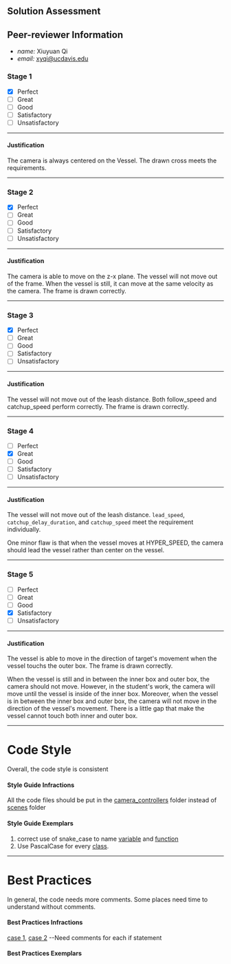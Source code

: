 ## Solution Assessment ##

## Peer-reviewer Information

* *name:* Xiuyuan Qi
* *email:* xyqi@ucdavis.edu

### Stage 1 ###

- [x] Perfect
- [ ] Great
- [ ] Good
- [ ] Satisfactory
- [ ] Unsatisfactory

___
#### Justification ##### 
The camera is always centered on the Vessel. The drawn cross meets the requirements.

___
### Stage 2 ###

- [x] Perfect
- [ ] Great
- [ ] Good
- [ ] Satisfactory
- [ ] Unsatisfactory

___
#### Justification ##### 
The camera is able to move on the z-x plane. The vessel will not move out of the frame. When the vessel is still, it can move at the same velocity as the camera. The frame is drawn correctly.

___
### Stage 3 ###

- [x] Perfect
- [ ] Great
- [ ] Good
- [ ] Satisfactory
- [ ] Unsatisfactory

___
#### Justification ##### 
The vessel will not move out of the leash distance. Both follow_speed and catchup_speed perform correctly. The frame is drawn correctly.

___
### Stage 4 ###

- [ ] Perfect
- [x] Great
- [ ] Good
- [ ] Satisfactory
- [ ] Unsatisfactory

___
#### Justification ##### 
The vessel will not move out of the leash distance. `lead_speed`, `catchup_delay_duration`, and `catchup_speed` meet the requirement individually. 

One minor flaw is that when the vessel moves at HYPER_SPEED, the camera should lead the vessel rather than center on the vessel.

___
### Stage 5 ###

- [ ] Perfect
- [ ] Great
- [ ] Good
- [x] Satisfactory
- [ ] Unsatisfactory

___
#### Justification ##### 
The vessel is able to move in the direction of target's movement when the vessel touchs the outer box. The frame is drawn correctly.

When the vessel is still and in between the inner box and outer box, the camera should not move. However, in the student's work, the camera will move until the vessel is inside of the inner box. Moreover, when the vessel is in between the inner box and outer box, the camera will not move in the direction of the vessel's movement. There is a little gap that make the vessel cannot touch both inner and outer box.
___
# Code Style #
Overall, the code style is consistent
#### Style Guide Infractions ####
All the code files should be put in the [camera_controllers](https://github.com/ensemble-ai/exercise-2-camera-control-jmmromero/tree/master/Obscura/scripts/camera_controllers) folder instead of [scenes](https://github.com/ensemble-ai/exercise-2-camera-control-jmmromero/tree/master/Obscura/scenes) folder
#### Style Guide Exemplars ####
1. correct use of snake_case to name [variable](https://github.com/ensemble-ai/exercise-2-camera-control-jmmromero/blob/5ad5941796146f11255683afa6182f639179db1f/Obscura/scenes/lerp_smoothing.gd#L5) and [function](https://github.com/ensemble-ai/exercise-2-camera-control-jmmromero/blob/5ad5941796146f11255683afa6182f639179db1f/Obscura/scenes/target_focus_lerp.gd#L50C6-L50C19)
2. Use PascalCase for every [class](https://github.com/ensemble-ai/exercise-2-camera-control-jmmromero/blob/5ad5941796146f11255683afa6182f639179db1f/Obscura/scenes/position_lock_camera.gd#L1).
___
# Best Practices #
In general, the code needs more comments. Some places need time to understand without comments.
#### Best Practices Infractions ####
[case 1](https://github.com/ensemble-ai/exercise-2-camera-control-jmmromero/blob/5ad5941796146f11255683afa6182f639179db1f/Obscura/scenes/target_focus_lerp.gd#L36-L44), [case 2](https://github.com/ensemble-ai/exercise-2-camera-control-jmmromero/blob/5ad5941796146f11255683afa6182f639179db1f/Obscura/scenes/lerp_smoothing.gd#L26-L34)  --Need comments for each if statement
#### Best Practices Exemplars ####
